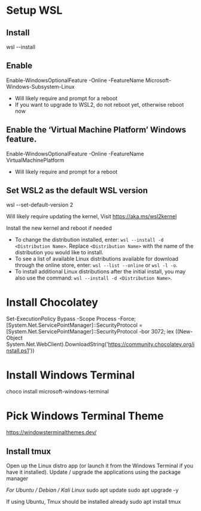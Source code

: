 # Setup WSL

## Install
wsl --install

## Enable
Enable-WindowsOptionalFeature -Online -FeatureName Microsoft-Windows-Subsystem-Linux
- Will likely require and prompt for a reboot
- If you want to upgrade to WSL2, do not reboot yet, otherwise reboot now

## Enable the ‘Virtual Machine Platform’ Windows feature.

Enable-WindowsOptionalFeature -Online -FeatureName VirtualMachinePlatform
- Will likely require and prompt for a reboot

## Set WSL2 as the default WSL version
wsl --set-default-version 2

Will likely require updating the kernel, Visit https://aka.ms/wsl2kernel

Install the new kernel and reboot if needed

*   To change the distribution installed, enter: `wsl --install -d <Distribution Name>`. Replace `<Distribution Name>` with the name of the distribution you would like to install.
*   To see a list of available Linux distributions available for download through the online store, enter: `wsl --list --online` or `wsl -l -o`.
*   To install additional Linux distributions after the initial install, you may also use the command: `wsl --install -d <Distribution Name>`.

# Install Chocolatey
Set-ExecutionPolicy Bypass -Scope Process -Force; [System.Net.ServicePointManager]::SecurityProtocol = [System.Net.ServicePointManager]::SecurityProtocol -bor 3072; iex ((New-Object System.Net.WebClient).DownloadString('https://community.chocolatey.org/install.ps1'))

# Install Windows Terminal 
choco install microsoft-windows-terminal

# Pick Windows Terminal Theme
https://windowsterminalthemes.dev/

## Install tmux

Open up the Linux distro app (or launch it from the Windows Terminal if you have it installed). Update / upgrade the applications using the package manager

_For Ubuntu / Debian / Kali Linux_
sudo apt update
sudo apt upgrade -y

If using Ubuntu, Tmux should be installed already
sudo apt install tmux

